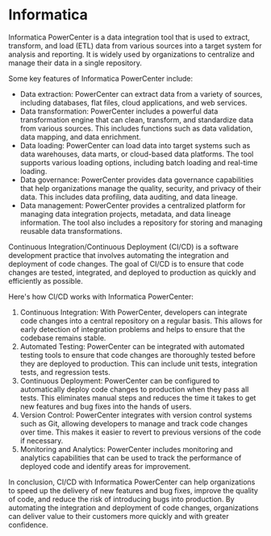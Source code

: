 # Informatica 


Informatica PowerCenter is a data integration tool that is used to extract, transform, and load (ETL) data from various sources into a target system for analysis and reporting. It is widely used by organizations to centralize and manage their data in a single repository.

Some key features of Informatica PowerCenter include:
- Data extraction: PowerCenter can extract data from a variety of sources, including databases, flat files, cloud applications, and web services.
- Data transformation: PowerCenter includes a powerful data transformation engine that can clean, transform, and standardize data from various sources. This includes functions such as data validation, data mapping, and data enrichment.
- Data loading: PowerCenter can load data into target systems such as data warehouses, data marts, or cloud-based data platforms. The tool supports various loading options, including batch loading and real-time loading.
- Data governance: PowerCenter provides data governance capabilities that help organizations manage the quality, security, and privacy of their data. This includes data profiling, data auditing, and data lineage.
- Data management: PowerCenter provides a centralized platform for managing data integration projects, metadata, and data lineage information. The tool also includes a repository for storing and managing reusable data transformations.


Continuous Integration/Continuous Deployment (CI/CD) is a software development practice that involves automating the integration and deployment of code changes. The goal of CI/CD is to ensure that code changes are tested, integrated, and deployed to production as quickly and efficiently as possible.

Here's how CI/CD works with Informatica PowerCenter:
1) Continuous Integration: With PowerCenter, developers can integrate code changes into a central repository on a regular basis. This allows for early detection of integration problems and helps to ensure that the codebase remains stable.
2) Automated Testing: PowerCenter can be integrated with automated testing tools to ensure that code changes are thoroughly tested before they are deployed to production. This can include unit tests, integration tests, and regression tests.
3) Continuous Deployment: PowerCenter can be configured to automatically deploy code changes to production when they pass all tests. This eliminates manual steps and reduces the time it takes to get new features and bug fixes into the hands of users.
4) Version Control: PowerCenter integrates with version control systems such as Git, allowing developers to manage and track code changes over time. This makes it easier to revert to previous versions of the code if necessary.
5) Monitoring and Analytics: PowerCenter includes monitoring and analytics capabilities that can be used to track the performance of deployed code and identify areas for improvement.

In conclusion, CI/CD with Informatica PowerCenter can help organizations to speed up the delivery of new features and bug fixes, improve the quality of code, and reduce the risk of introducing bugs into production. By automating the integration and deployment of code changes, organizations can deliver value to their customers more quickly and with greater confidence.
